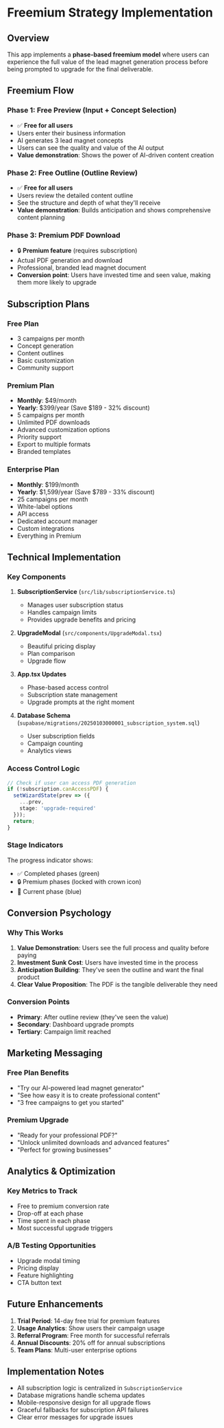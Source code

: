 # Freemium Strategy Implementation

## Overview

This app implements a **phase-based freemium model** where users can experience the full value of the lead magnet generation process before being prompted to upgrade for the final deliverable.

## Freemium Flow

### Phase 1: Free Preview (Input + Concept Selection)
- ✅ **Free for all users**
- Users enter their business information
- AI generates 3 lead magnet concepts
- Users can see the quality and value of the AI output
- **Value demonstration**: Shows the power of AI-driven content creation

### Phase 2: Free Outline (Outline Review)
- ✅ **Free for all users**
- Users review the detailed content outline
- See the structure and depth of what they'll receive
- **Value demonstration**: Builds anticipation and shows comprehensive content planning

### Phase 3: Premium PDF Download
- 🔒 **Premium feature** (requires subscription)
- Actual PDF generation and download
- Professional, branded lead magnet document
- **Conversion point**: Users have invested time and seen value, making them more likely to upgrade

## Subscription Plans

### Free Plan
- 3 campaigns per month
- Concept generation
- Content outlines
- Basic customization
- Community support

### Premium Plan
- **Monthly**: $49/month
- **Yearly**: $399/year (Save $189 - 32% discount)
- 5 campaigns per month
- Unlimited PDF downloads
- Advanced customization options
- Priority support
- Export to multiple formats
- Branded templates

### Enterprise Plan
- **Monthly**: $199/month
- **Yearly**: $1,599/year (Save $789 - 33% discount)
- 25 campaigns per month
- White-label options
- API access
- Dedicated account manager
- Custom integrations
- Everything in Premium

## Technical Implementation

### Key Components

1. **SubscriptionService** (`src/lib/subscriptionService.ts`)
   - Manages user subscription status
   - Handles campaign limits
   - Provides upgrade benefits and pricing

2. **UpgradeModal** (`src/components/UpgradeModal.tsx`)
   - Beautiful pricing display
   - Plan comparison
   - Upgrade flow

3. **App.tsx Updates**
   - Phase-based access control
   - Subscription state management
   - Upgrade prompts at the right moment

4. **Database Schema** (`supabase/migrations/20250103000001_subscription_system.sql`)
   - User subscription fields
   - Campaign counting
   - Analytics views

### Access Control Logic

```typescript
// Check if user can access PDF generation
if (!subscription.canAccessPDF) {
  setWizardState(prev => ({
    ...prev,
    stage: 'upgrade-required'
  }));
  return;
}
```

### Stage Indicators

The progress indicator shows:
- ✅ Completed phases (green)
- 🔒 Premium phases (locked with crown icon)
- 📍 Current phase (blue)

## Conversion Psychology

### Why This Works

1. **Value Demonstration**: Users see the full process and quality before paying
2. **Investment Sunk Cost**: Users have invested time in the process
3. **Anticipation Building**: They've seen the outline and want the final product
4. **Clear Value Proposition**: The PDF is the tangible deliverable they need

### Conversion Points

- **Primary**: After outline review (they've seen the value)
- **Secondary**: Dashboard upgrade prompts
- **Tertiary**: Campaign limit reached

## Marketing Messaging

### Free Plan Benefits
- "Try our AI-powered lead magnet generator"
- "See how easy it is to create professional content"
- "3 free campaigns to get you started"

### Premium Upgrade
- "Ready for your professional PDF?"
- "Unlock unlimited downloads and advanced features"
- "Perfect for growing businesses"

## Analytics & Optimization

### Key Metrics to Track
- Free to premium conversion rate
- Drop-off at each phase
- Time spent in each phase
- Most successful upgrade triggers

### A/B Testing Opportunities
- Upgrade modal timing
- Pricing display
- Feature highlighting
- CTA button text

## Future Enhancements

1. **Trial Period**: 14-day free trial for premium features
2. **Usage Analytics**: Show users their campaign usage
3. **Referral Program**: Free month for successful referrals
4. **Annual Discounts**: 20% off for annual subscriptions
5. **Team Plans**: Multi-user enterprise options

## Implementation Notes

- All subscription logic is centralized in `SubscriptionService`
- Database migrations handle schema updates
- Mobile-responsive design for all upgrade flows
- Graceful fallbacks for subscription API failures
- Clear error messages for upgrade issues 